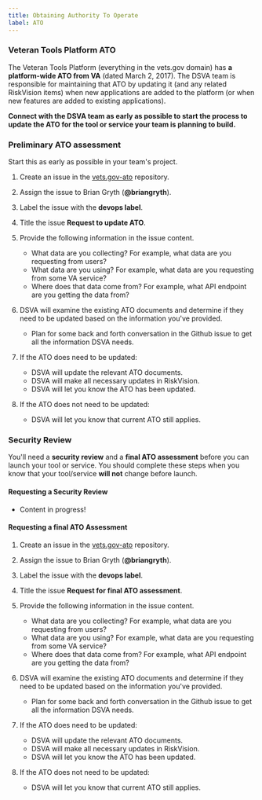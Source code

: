 ```yaml
---
title: Obtaining Authority To Operate
label: ATO
---
```


### Veteran Tools Platform ATO

The Veteran Tools Platform (everything in the vets.gov domain) has **a platform-wide ATO from VA** (dated March 2, 2017). The DSVA team is responsible for maintaining that ATO by updating it (and any related RiskVision items) when new applications are added to the platform (or when new features are added to existing applications).

**Connect with the DSVA team as early as possible to start the process to update the ATO for the tool or service your team is planning to build.**


### Preliminary ATO assessment

Start this as early as possible in your team's project.

1. Create an issue in the [vets.gov-ato](https://github.com/department-of-veterans-affairs/vets.gov-ato) repository.

1. Assign the issue to Brian Gryth (**@briangryth**).

1. Label the issue with the **devops label**.

1. Title the issue **Request to update ATO**.

1. Provide the following information in the issue content.

    * What data are you collecting? For example, what data are you requesting from users?
    * What data are you using? For example, what data are you requesting from some VA service?
    * Where does that data come from? For example, what API endpoint are you getting the data from?

1. DSVA will examine the existing ATO documents and determine if they need to be updated based on the information you've provided.
    * Plan for some back and forth conversation in the Github issue to get all the information DSVA needs.

1. If the ATO does need to be updated:
    * DSVA will update the relevant ATO documents.
    * DSVA will make all necessary updates in RiskVision.
    * DSVA will let you know the ATO has been updated.

1. If the ATO does not need to be updated:
    * DSVA will let you know that current ATO still applies.


### Security Review

You'll need a **security review** and a **final ATO assessment** before you can launch your tool or service. You should complete these steps when you know that your tool/service **will not** change before launch.


#### Requesting a Security Review

* Content in progress!

#### Requesting a final ATO Assessment

1. Create an issue in the [vets.gov-ato](https://github.com/department-of-veterans-affairs/vets.gov-ato) repository.

1. Assign the issue to Brian Gryth (**@briangryth**).

1. Label the issue with the **devops label**.

1. Title the issue **Request for final ATO assessment**.

1. Provide the following information in the issue content.

    * What data are you collecting? For example, what data are you requesting from users?
    * What data are you using? For example, what data are you requesting from some VA service?
    * Where does that data come from? For example, what API endpoint are you getting the data from?

1. DSVA will examine the existing ATO documents and determine if they need to be updated based on the information you've provided.
    * Plan for some back and forth conversation in the Github issue to get all the information DSVA needs.

1. If the ATO does need to be updated:
    * DSVA will update the relevant ATO documents.
    * DSVA will make all necessary updates in RiskVision.
    * DSVA will let you know the ATO has been updated.

1. If the ATO does not need to be updated:
    * DSVA will let you know that current ATO still applies.



<!--span style="color: red">
This needs to be further discussed as a group and refined for scalability, but here are some initial thoughts:
<br><br>Ad Hoc / DSVA probably shouldn’t handle or check for ATO. Anyone building things should probably be responsible for going through that whole process themselves and making sure they’re covered. All teams could build under one overarching ATO for the platform, but ensuring all products have appropriate ATO requirements met will be the responsibility of those building the products and an ATO Lead at VA.
</span>


### Contacts:
- **System Owner:** Angela Gant-Curtis, Deputy Portfolio Director, Office Phone: (540)760-7222, angela.gant-curtis@va.gov
- **ISO:** Griselda Gallegos, NDC AITC Information Security Officer (ISO), Office:(512) 326-6037, griselda.gallegos@va.gov
- **Privacy Officer:** Rita Grewal, Rita.Grewal@va.gov

## Steps for Obtaining a New Connection
1. Create new GitHub issue with [THIS TEMPLATE](https://github.com/department-of-veterans-affairs/vets.gov-ato/blob/master/assets/VetsGov%20ISAMOUs/NewConnectionTemplate.md)
2. Determine if you need an ISA MOU between Vets.gov and the New System.
  - You do not need a MOU if the AO for the system Vets.gov is connecting to is the same AO as Vets.gov - check [THIS](https://github.com/department-of-veterans-affairs/vets.gov-ato/blob/master/assets/Support%20Documents/System%20Names%20and%20AOs%20June%208%202017.xlsx) list
  - You do not need an MOU if the existing ISA/MOU covers all systems hosted within the VA accreditation boundary.  
  - [Create ISA MOU](https://github.com/department-of-veterans-affairs/vets.gov-ato/tree/master/assets/VetsGov%20ISAMOUs)
3. Determine if you need to update the PTA/PIA due to the data being transfered in the new connection.
  - If you need to update PTA/PIA, continue to [Update PTA/PIA](https://github.com/department-of-veterans-affairs/vets.gov-ato/tree/master/assets/PTA_PIA)
  - If you don't need to update the PTA/PIA, continue to [Submit ESCCB Request](https://github.com/department-of-veterans-affairs/vets.gov-ato/tree/master/assets/ESCCB)
4. Determine if you need to submit an ESCCB Request or a S2S Request
  - ESCCB requests are for creating new VPN connections and/or new or modifying port traffic.
  - S2S requests are for new connections back to VA Services over already approved ports.
  - [Submit ESCCB Request](https://github.com/department-of-veterans-affairs/vets.gov-ato/tree/master/assets/ESCCB)
  - [Submit S2S Request](https://github.com/department-of-veterans-affairs/vets.gov-ato/blob/master/assets/s2s/readme.md)
5. Uploade Signed Documents
   - Collect the above documents (ISA MOU, PTA, PIA, ESCCB Response) and upload to RiskVision
6. Provide approval and close ticket
   - Inform all parties involved of system and ISO approval to move to production
7. Close GitHub Issue created in [Step 1](https://github.com/department-of-veterans-affairs/vets.gov-ato/blob/master/assets/VetsGov%20ISAMOUs/README.md)
8. Update RiskVision if any controls need to be updated with any new information.

## Steps for Modifying an Existing Connection
Existing ISA MOUs should be modified, as-needed, when additional functionality/data is utilized from the system or IPs/URLs change.  For example, the current scope of MyHealtheVet is Secure Messaging and Prescription Refill -- beyond that you’ll likely need to update the ISA MOU. Run the draft by the existing system ISO before submitting for signatures.

- Existing editable and signed ISA MOUs should be [HERE](https://github.com/department-of-veterans-affairs/vets.gov-ato/tree/master/assets/VetsGov%20ISAMOUs) and final signed documents in RiskVision.
- Steps for updating existing MOU's can be found [HERE](https://github.com/department-of-veterans-affairs/vets.gov-ato/tree/master/assets/VetsGov%20ISAMOUs#modifying-existing-isa-mou)

## Steps for Making a Change in the System Description
- [System Description](https://github.com/department-of-veterans-affairs/vets.gov-ato/blob/master/System%20Description.md) can be updated when new connections have been made to back-end VA services.
- New data elements being added, used, stored? Ensure [Data.md](https://github.com/department-of-veterans-affairs/vets.gov-ato/blob/master/Data.md) is up to date.

## Steps for Updating Privacy Documentation
- Each time something new is added, especially data, the [Privacy Threat Analysis (PTA)](https://github.com/department-of-veterans-affairs/vets.gov-ato/tree/master/assets/PTA_PIA) and [Privacy Impact Analysis (PIA)](https://github.com/department-of-veterans-affairs/vets.gov-ato/tree/master/assets/PTA_PIA) need to be updated and approved by the Privacy Office (PIASupport@va.gov)
- Update the [vets.gov Privacy Statement](https://www.vets.gov/privacy/) according to steps [HERE](https://github.com/department-of-veterans-affairs/vets.gov-ato/tree/master/assets/PTA_PIA#updating-privacy-statement)

## Steps for Performing a Web Application Security Assessment (WASA)
- Each time major functionality is rolled out, a NEW WASA should be requested.  
- Steps for completing the WASA are found [HERE](https://github.com/department-of-veterans-affairs/vets.gov-ato/tree/master/assets/WASA)

## Steps for Creating the NESSUS Report
- NESSUS: Each month, the NESSUS report (devops team has access to this) needs to be uploaded to RiskVision, along with a remediation plan)
  - [Nessus Montly Scan Proceedures](https://github.com/department-of-veterans-affairs/vets.gov-ato/blob/master/assets/Nessus%20Scan%20Results/README.md)

## Steps for Updating RiskVision Findings
- RiskVision needs to be updated each time additional components are being rolled out.  Once you complete a section you submit it.  ISO can view them as they are submitted, but it can’t be moved through the workflow until all sections are submitted.
*`TO-DO: More details to be provided`*
- If you are experiencing an issue with RiskVision (aka GRC) send email to the helpdesk: vaGRCservicedesk@va.gov
- If you get jammed up on RiskVision/ATO items and ISO can’t help, reach out to Sandra Hedtke (Sandra.Hedtke@va.gov), she’s awesome.-->
